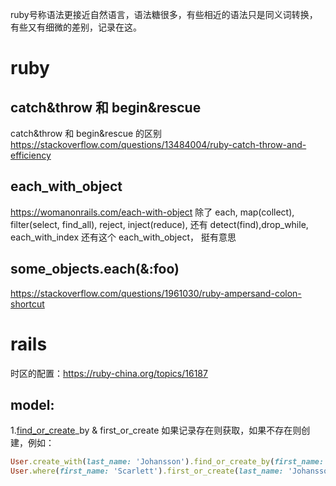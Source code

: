 ruby号称语法更接近自然语言，语法糖很多，有些相近的语法只是同义词转换，有些又有细微的差别，记录在这。

# ruby

## catch&throw 和 begin&rescue
catch&throw 和 begin&rescue 的区别 https://stackoverflow.com/questions/13484004/ruby-catch-throw-and-efficiency

## each_with_object
https://womanonrails.com/each-with-object
除了 each, map(collect), filter(select, find_all), reject, inject(reduce), 还有 detect(find),drop_while, each_with_index
还有这个  each_with_object， 挺有意思

## some_objects.each(&:foo)
https://stackoverflow.com/questions/1961030/ruby-ampersand-colon-shortcut



# rails
时区的配置：https://ruby-china.org/topics/16187

## model:
 1.[find_or_create](https://api.rubyonrails.org/classes/ActiveRecord/Relation.html#method-i-find_or_create_by)_by & first_or_create
 如果记录存在则获取，如果不存在则创建，例如：
 ```ruby
 User.create_with(last_name: 'Johansson').find_or_create_by(first_name: 'Scarlett')
 User.where(first_name: 'Scarlett').first_or_create(last_name: 'Johansson')
 ```

# 
